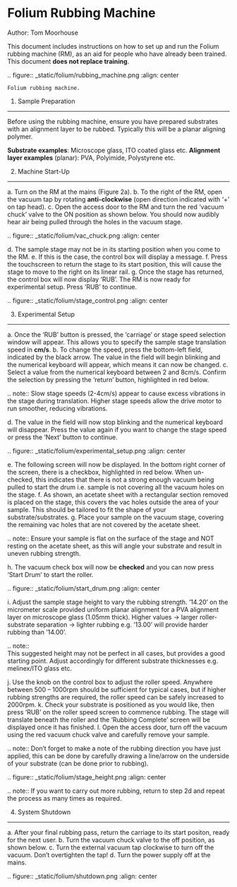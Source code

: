 Folium Rubbing Machine
======================
Author: Tom Moorhouse

This document includes instructions on how to set up and run the Folium rubbing machine (RM), as an aid for people who have already been trained. This document **does not replace training**.

.. figure:: _static/folium/rubbing_machine.png
    :align: center
   
    Folium rubbing machine.

1. Sample Preparation
---------------------

Before using the rubbing machine, ensure you have prepared substrates with an alignment layer to be rubbed. Typically this will be a planar aligning polymer.

**Substrate examples**: Microscope glass, ITO coated glass etc.
**Alignment layer examples** (planar): PVA, Polyimide, Polystyrene etc.

2. Machine Start-Up
-------------------

a. Turn on the RM at the mains (Figure 2a).
b. To the right of the RM, open the vacuum tap by rotating **anti-clockwise** (open direction indicated with ‘+’ on tap head).
c. Open the access door to the RM and turn the red ‘vacuum chuck’ valve to the ON position as shown below. You should now audibly hear air being pulled through the holes in the vacuum stage.

.. figure:: _static/folium/vac_chuck.png
    :align: center

d.	The sample stage may not be in its starting position when you come to the RM.
e.	If this is the case, the control box will display a message.
f.	Press the touchscreen to return the stage to its start position, this will cause the stage to move to the right on its linear rail.
g.	Once the stage has returned, the control box will now display ‘RUB’. The RM is now ready for experimental setup. Press ‘RUB’ to continue.

.. figure:: _static/folium/stage_control.png
    :align: center

3. Experimental Setup
---------------------

a.	Once the ‘RUB’ button is pressed, the ‘carriage’ or stage speed selection window will appear. This allows you to specify the sample stage translation speed in **cm/s**.
b.	To change the speed, press the bottom-left field, indicated by the black arrow. The value in the field will begin blinking and the numerical keyboard will appear, which means it can now be changed.
c.	Select a value from the numerical keyboard between 2 and 8cm/s. Confirm the selection by pressing the ‘return’ button, highlighted in red below. 

.. note:: 
    Slow stage speeds (2-4cm/s) appear to cause excess vibrations in the stage during translation. Higher stage speeds allow the drive motor to run smoother, reducing vibrations.

d.	The value in the field will now stop blinking and the numerical keyboard will disappear. Press the value again if you want to change the stage speed or press the ‘Next’ button to continue.

.. figure:: _static/folium/experimental_setup.png
    :align: center

e.	The following screen will now be displayed. In the bottom right corner of the screen, there is a checkbox, highlighted in red below. When un-checked, this indicates that there is not a strong enough vacuum being pulled to start the drum i.e. sample is not covering all the vacuum holes on the stage.
f.	As shown, an acetate sheet with a rectangular section removed is placed on the stage, this covers the vac holes outside the area of your sample. This should be tailored to fit the shape of your substrate/substrates. 
g.	Place your sample on the vacuum stage, covering the remaining vac holes that are not covered by the acetate sheet.

.. note:: 
    Ensure your sample is flat on the surface of the stage and NOT resting on the acetate sheet, as this will angle your substrate and result in uneven rubbing strength.

h.	The vacuum check box will now be **checked** and you can now press ‘Start Drum’ to start the roller.

.. figure:: _static/folium/start_drum.png
    :align: center

i.	Adjust the sample stage height to vary the rubbing strength. ’14.20’ on the micrometer scale provided uniform planar alignment for a PVA alignment layer on microscope glass (1.05mm thick). Higher values -> larger roller-substrate separation -> lighter rubbing e.g. ’13.00’ will provide harder rubbing than ’14.00’.

.. note::  
    This suggested height may not be perfect in all cases, but provides a good starting point. Adjust accordingly for different substrate thicknesses e.g. melinex/ITO glass etc.

j.	Use the knob on the control box to adjust the roller speed. Anywhere between 500 – 1000rpm should be sufficient for typical cases, but if higher rubbing strengths are required, the roller speed can be safely increased to 2000rpm.
k.	Check your substrate is positioned as you would like, then press ‘RUB’ on the roller speed screen to commence rubbing. The stage will translate beneath the roller and the ‘Rubbing Complete’ screen will be displayed once it has finished.
l.	Open the access door, turn off the vacuum using the red vacuum chuck valve and carefully remove your sample. 

.. note:: 
    Don’t forget to make a note of the rubbing direction you have just applied, this can be done by carefully drawing a line/arrow on the underside of your substrate (can be done prior to rubbing).

.. figure:: _static/folium/stage_height.png
    :align: center

.. note:: 
    If you want to carry out more rubbing, return to step 2d and repeat the process as many times as required.

4. System Shutdown
------------------

a. After your final rubbing pass, return the carriage to its start positon, ready for the next user.
b. Turn the vacuum chuck valve to the off position, as shown below.
c. Turn the external vacuum tap clockwise to turn off the vacuum. Don’t overtighten the tap!
d. Turn the power supply off at the mains.

.. figure:: _static/folium/shutdown.png
    :align: center





 